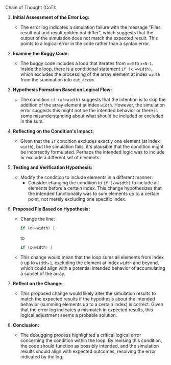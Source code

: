 Chain of Thought (CoT):

1. **Initial Assessment of the Error Log:**
   - The error log indicates a simulation failure with the message "Files result.dat and result.golden.dat differ", which suggests that the output of the simulation does not match the expected result. This points to a logical error in the code rather than a syntax error.

2. **Examine the Buggy Code:**
   - The buggy code includes a loop that iterates from `x=0` to `x<N-1`. Inside the loop, there is a conditional statement `if (x!=width)`, which excludes the processing of the array element at index `width` from the summation into `out_accum`.

3. **Hypothesis Formation Based on Logical Flow:**
   - The condition `if (x!=width)` suggests that the intention is to skip the addition of the array element at index `width`. However, the simulation error suggests this might not be the intended behavior or there is some misunderstanding about what should be included or excluded in the sum. 

4. **Reflecting on the Condition's Impact:**
   - Given that the `if` condition excludes exactly one element (at index `width`), but the simulation fails, it's plausible that the condition might be incorrectly formulated. Perhaps the intended logic was to include or exclude a different set of elements.

5. **Testing and Verification Hypothesis:**
   - Modify the condition to include elements in a different manner:
     - Consider changing the condition to `if (x<width)` to include all elements before a certain index. This change hypothesizes that the intended functionality was to sum elements up to a certain point, not merely excluding one specific index.

6. **Proposed Fix Based on Hypothesis:**
   - Change the line:
     ```cpp
     if (x!=width) {
     ```
     to
     ```cpp
     if (x<width) {
     ```
   - This change would mean that the loop sums all elements from index `0` up to `width-1`, excluding the element at index `width` and beyond, which could align with a potential intended behavior of accumulating a subset of the array.

7. **Reflect on the Change:**
   - This proposed change would likely alter the simulation results to match the expected results if the hypothesis about the intended behavior (summing elements up to a certain index) is correct. Given that the error log indicates a mismatch in expected results, this logical adjustment seems a probable solution.

8. **Conclusion:**
   - The debugging process highlighted a critical logical error concerning the condition within the loop. By revising this condition, the code should function as possibly intended, and the simulation results should align with expected outcomes, resolving the error indicated by the log.